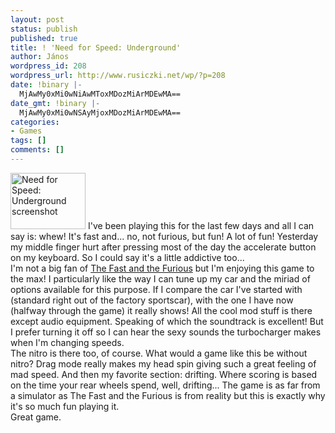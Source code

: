 ```yaml
---
layout: post
status: publish
published: true
title: ! 'Need for Speed: Underground'
author: János
wordpress_id: 208
wordpress_url: http://www.rusiczki.net/wp/?p=208
date: !binary |-
  MjAwMy0xMi0wNiAwMToxMDozMiArMDEwMA==
date_gmt: !binary |-
  MjAwMy0xMi0wNSAyMjoxMDozMiArMDEwMA==
categories:
- Games
tags: []
comments: []
---
```

<p><a href="http://www.rusiczki.net/blog/blogpics/need_for_speed_underground.php" onclick="window.open('http://www.rusiczki.net/blog/blogpics/need_for_speed_underground.php','popup','width=640,height=480,scrollbars=no,resizable=no,toolbar=no,directories=no,location=no,menubar=no,status=no,left=0,top=0'); return false"><img src="http://www.rusiczki.net/blog/blogpics/need_for_speed_underground-thumb.jpg" width="120" height="90" border="0" alt="Need for Speed: Underground screenshot" class="postimage" /></a> I've been playing this for the last few days and all I can say is: whew! It's fast and... no, not furious, but fun! A lot of fun! Yesterday my middle finger hurt after pressing most of the day the accelerate button on my keyboard. So I could say it's a little addictive too...<br />
I'm not a big fan of <a href="http://www.imdb.com/title/tt0232500/">The Fast and the Furious</a> but I'm enjoying this game to the max! I particularly like the way I can tune up my car and the miriad of options available for this purpose. If I compare the car I've started with (standard right out of the factory sportscar), with the one I have now (halfway through the game) it really shows! All the cool mod stuff is there except audio equipment. Speaking of which the soundtrack is excellent! But I prefer turning it off so I can hear the sexy sounds the turbocharger makes when I'm changing speeds.<br />
The nitro is there too, of course. What would a game like this be without nitro? Drag mode really makes my head spin giving such a great feeling of mad speed. And then my favorite section: drifting. Where scoring is based on the time your rear wheels spend, well, drifting... The game is as far from a simulator as The Fast and the Furious is from reality but this is exactly why it's so much fun playing it.<br />
Great game.</p>
